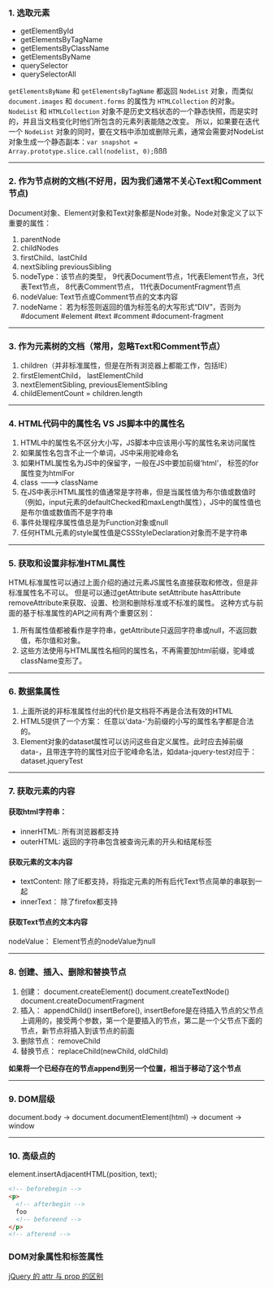 ### 1. 选取元素
* getElementById
* getElementsByTagName
* getElementsByClassName
* getElementsByName
* querySelector
* querySelectorAll

`getElementsByName` 和 `getElementsByTagName` 都返回 `NodeList` 对象，而类似 `document.images` 和 `document.forms` 的属性为 `HTMLCollection` 的对象。`NodeList` 和 `HTMLCollection` 对象不是历史文档状态的一个静态快照，而是实时的，并且当文档变化时他们所包含的元素列表能随之改变。
所以，如果要在迭代一个 `NodeList` 对象的同时，要在文档中添加或删除元素，通常会需要对NodeList对象生成一个静态副本：`var snapshot = Array.prototype.slice.call(nodelist, 0);`ßßß

***
### 2. 作为节点树的文档(不好用，因为我们通常不关心Text和Comment节点)
Document对象、Element对象和Text对象都是Node对象。Node对象定义了以下重要的属性：
1. parentNode
2. childNodes
3. firstChild、lastChild
4. nextSibling previousSibling
5. nodeType：该节点的类型， 9代表Document节点，1代表Element节点，3代表Text节点， 8代表Comment节点， 11代表DocumentFragment节点
6. nodeValue: Text节点或Comment节点的文本内容
7. nodeName： 若为标签则返回的值为标签名的大写形式“DIV”，否则为#document  #element  #text   #comment   #document-fragment

***
### 3. 作为元素树的文档（常用，忽略Text和Comment节点）
1. children（并非标准属性，但是在所有浏览器上都能工作，包括IE）
2. firstElementChild， lastElementChild
3. nextElementSibling, previousElementSibling
4. childElementCount = children.length

***
### 4. HTML代码中的属性名  VS  JS脚本中的属性名
1. HTML中的属性名不区分大小写，JS脚本中应该用小写的属性名来访问属性
2. 如果属性名包含不止一个单词，JS中采用驼峰命名
3. 如果HTML属性名为JS中的保留字，一般在JS中要加前缀‘html’， <label/>标签的for属性变为htmlFor
4. class ---> className
5. 在JS中表示HTML属性的值通常是字符串，但是当属性值为布尔值或数值时（例如，input元素的defaultChecked和maxLength属性），JS中的属性值也是布尔值或数值而不是字符串
6. 事件处理程序属性值总是为Function对象或null
7. 任何HTML元素的style属性值是CSSStyleDeclaration对象而不是字符串

***
### 5. 获取和设置非标准HTML属性
HTML标准属性可以通过上面介绍的通过元素JS属性名直接获取和修改，但是非标准属性名不可以。
但是可以通过getAttribute setAttribute hasAttribute removeAttribute来获取、设置、检测和删除标准或不标准的属性。
这种方式与前面的基于标准属性的API之间有两个重要区别：
1. 所有属性值都被看作是字符串，getAttribute只返回字符串或null，不返回数值，布尔值和对象。
2. 这些方法使用与HTML属性名相同的属性名，不再需要加html前缀，驼峰或className变形了。

***
### 6. 数据集属性
1. 上面所说的非标准属性付出的代价是文档将不再是合法有效的HTML
2. HTML5提供了一个方案： 任意以‘data-’为前缀的小写的属性名字都是合法的。
3. Element对象的dataset属性可以访问这些自定义属性。此时应去掉前缀data-，且带连字符的属性对应于驼峰命名法，如data-jquery-test对应于： dataset.jqueryTest

***
### 7. 获取元素的内容
#### 获取html字符串： 
* innerHTML: 所有浏览器都支持
* outerHTML: 返回的字符串包含被查询元素的开头和结尾标签

#### 获取元素的文本内容
* textContent: 除了IE都支持，将指定元素的所有后代Text节点简单的串联到一起
* innerText： 除了firefox都支持

#### 获取Text节点的文本内容
nodeValue： Element节点的nodeValue为null

***
### 8. 创建、插入、删除和替换节点
1. 创建： document.createElement()  document.createTextNode()  document.createDocumentFragment
2. 插入： appendChild()  insertBefore(), insertBefore是在待插入节点的父节点上调用的，接受两个参数，第一个是要插入的节点，第二是一个父节点下面的节点，新节点将插入到该节点的前面
3. 删除节点： removeChild
4. 替换节点： replaceChild(newChild, oldChild)

**如果将一个已经存在的节点append到另一个位置，相当于移动了这个节点**

***
### 9. DOM层级
document.body -> document.documentElement(html) -> document -> window

***
### 10. 高级点的
element.insertAdjacentHTML(position, text);
```html
<!-- beforebegin -->
<p>
  <!-- afterbegin -->
  foo
  <!-- beforeend -->
</p>
<!-- afterend -->
```

### DOM对象属性和标签属性
[jQuery 的 attr 与 prop 的区别](https://github.com/JChehe/blog/blob/master/posts/jQuery%20%E7%9A%84%20attr%20%E4%B8%8E%20prop%20%E7%9A%84%E5%8C%BA%E5%88%AB.md)